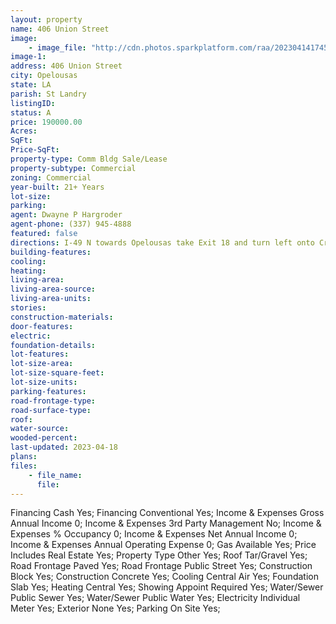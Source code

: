 ```yaml
---
layout: property
name: 406 Union Street 
image:
    - image_file: "http://cdn.photos.sparkplatform.com/raa/20230414174503254396000000.jpg"
image-1:
address: 406 Union Street
city: Opelousas
state: LA
parish: St Landry
listingID: 
status: A
price: 190000.00
Acres: 
SqFt: 
Price-SqFt: 
property-type: Comm Bldg Sale/Lease
property-subtype: Commercial
zoning: Commercial
year-built: 21+ Years
lot-size: 
parking: 
agent: Dwayne P Hargroder
agent-phone: (337) 945-4888
featured: false
directions: I-49 N towards Opelousas take Exit 18 and turn left onto Creswell Lane. Turn right onto S Union property will be on the left.
building-features: 
cooling: 
heating: 
living-area: 
living-area-source: 
living-area-units: 
stories: 
construction-materials: 
door-features: 
electric: 
foundation-details: 
lot-features: 
lot-size-area: 
lot-size-square-feet: 
lot-size-units: 
parking-features: 
road-frontage-type: 
road-surface-type: 
roof: 
water-source: 
wooded-percent: 
last-updated: 2023-04-18
plans: 
files:
    - file_name:
      file:
---
```

Financing	Cash	Yes;
Financing	Conventional	Yes;
Income & Expenses	Gross Annual Income	0;
Income & Expenses	3rd Party Management	No;
Income & Expenses	% Occupancy	0;
Income & Expenses	Net Annual Income	0;
Income & Expenses	Annual Operating Expense	0;
Gas	Available	Yes;
Price Includes	Real Estate	Yes;
Property Type	Other	Yes;
Roof	Tar/Gravel	Yes;
Road Frontage	Paved	Yes;
Road Frontage	Public Street	Yes;
Construction	Block	Yes;
Construction	Concrete	Yes;
Cooling	Central Air	Yes;
Foundation	Slab	Yes;
Heating	Central	Yes;
Showing	Appoint Required	Yes;
Water/Sewer	Public Sewer	Yes;
Water/Sewer	Public Water	Yes;
Electricity	Individual Meter	Yes;
Exterior	None	Yes;
Parking	On Site	Yes;

